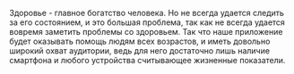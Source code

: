 Здоровье - главное богатство человека. Но не всегда удается следить за его состоянием, и это большая проблема, так как не всегда удается вовремя заметить проблемы со здоровьем. Так что наше приложение будет оказывать помощь людям всех возрастов, и иметь довольно широкий охват аудитории, ведь для него достаточно лишь наличие смартфона и любого устройства считывающее жизненные показатели.
